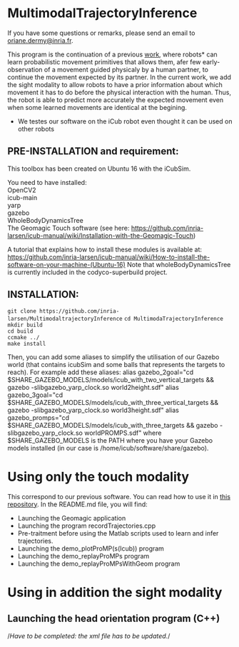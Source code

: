 # MultimodalTrajectoryInference

If you have some questions or remarks, please send an email to oriane.dermy@inria.fr. 

This program is the continuation of a previous [work](https://github.com/inria-larsen/icubLearningTrajectories), where robots* can learn probabilistic movement primitives that allows them, afer few early-observation of a movement guided physicaly by a human partner, to continue the movement expected by its partner.
In the current work, we add the sight modality to allow robots to have a prior information about which movement it has to do before the physical interaction with the human. Thus, the robot is able to predict more accurately the expected movement even when some learned movements are identical at the begining.

* We testes our software on the iCub robot even thought it can be used on other robots

## PRE-INSTALLATION and requirement:

This toolbox has been created on Ubuntu 16 with the iCubSim.  

You need to have installed:  
OpenCV2  
icub-main  
yarp  
gazebo  
WholeBodyDynamicsTree  
The Geomagic Touch software (see here: https://github.com/inria-larsen/icub-manual/wiki/Installation-with-the-Geomagic-Touch)  

A tutorial that explains how to install these modules is available at: https://github.com/inria-larsen/icub-manual/wiki/How-to-install-the-software-on-your-machine-(Ubuntu-16)
Note that wholeBodyDynamicsTree is currently included in the codyco-superbuild project.


## INSTALLATION:
`git clone https://github.com/inria-larsen/MultimodaltrajectoryInference` 
`cd MultimodaTrajectoryInference`   
`mkdir build`   
`cd build`   
`ccmake ../`   
`make install`   

Then, you can add some aliases to simplify the utilisation of our Gazebo world (that contains icubSim and some balls that represents the targets to reach). For example add these aliases:
alias gazebo_2goal="cd $SHARE_GAZEBO_MODELS/models/icub_with_two_vertical_targets && gazebo -slibgazebo_yarp_clock.so world2height.sdf"
alias gazebo_3goal="cd $SHARE_GAZEBO_MODELS/models/icub_with_three_vertical_targets && gazebo -slibgazebo_yarp_clock.so world3height.sdf"
alias gazebo_promps="cd $SHARE_GAZEBO_MODELS/models/icub_with_three_targets && gazebo -slibgazebo_yarp_clock.so worldPROMPS.sdf"
where $SHARE_GAZEBO_MODELS is the PATH where you have your Gazebo models installed (in our case is /home/icub/software/share/gazebo).

# Using only the touch modality
This correspond to our previous software. You can read how to use it in [this repository](https://github.com/inria-larsen/icubLearningTrajectories).
In the README.md file, you will find:
- Launching the Geomagic application
- Launching the program recordTrajectories.cpp
- Pre-traitment before using the Matlab scripts used to learn and infer trajectories.
- Launching the demo_plotProMP(s(Icub)) program
- Launching the demo_replayProMPs program
- Launching the demo_replayProMPsWithGeom program

# Using in addition the sight modality 
## Launching the head orientation program (C++)
/*Have to be completed: the xml file has to be updated.*/
